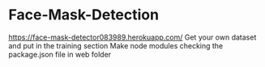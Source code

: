 # Face-Mask-Detection
https://face-mask-detector083989.herokuapp.com/
Get your own dataset and put in the training section
Make node modules checking the package.json file in web folder
